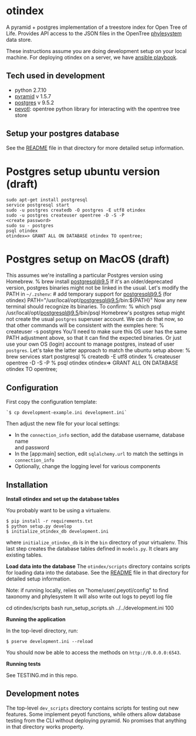# otindex

A pyramid + postgres implementation of a treestore index for Open Tree of Life.
Provides API access to the JSON files in the OpenTree 
[phylesystem](https://github.com/opentreeoflife/phylesystem) data store. 

These instructions assume you are doing development setup on your local
machine. For deploying otindex on a server, we have [ansible
playbook](https://github.com/OpenTreeOfLife/otindex_ansible).

## Tech used in development

* python 2.7.10
* [pyramid](http://www.pylonsproject.org/) v 1.5.7
* [postgres](http://www.postgresql.org/) v 9.5.2
* [peyotl](https://github.com/OpenTreeOfLife/peyotl): opentree python library for interacting with the opentree tree store

## Setup your postgres database
See the
[README](https://github.com/OpenTreeOfLife/otindex/blob/master/otindex/scripts/README.md)
file in that directory for more detailed setup information.

# Postgres setup ubuntu version (draft)
    sudo apt-get install postgresql  
    service postgresql start  
    sudo -u postgres createdb -O postgres -E utf8 otindex  
    sudo -u postgres createuser opentree -D -S -P  
    <create password>
    sudo su - postgres  
    psql otindex  
    otindex=> GRANT ALL ON DATABASE otindex TO opentree;

# Postgres setup on MacOS (draft)
This assumes we're installing a particular Postgres version using Homebrew.
    % brew install postgresql@9.5
If it's an older/deprecated version, postgres binaries might not be linked in
the usual. Let's modify the PATH in `~/.zshenv`:
    # add temporary support for postgresql@9.5 (for otindex)
    PATH="/usr/local/opt/postgresql@9.5/bin:${PATH}"
Now any new terminal should recognize its binaries. To confirm:
    % which psql
    /usr/local/opt/postgresql@9.5/bin/psql
Homebrew's postgres setup might not create the usual `postgres` superuser
account. We can do that now, so that other commands will be consistent with the
exmples here:
    % createuser -s postgres
You'll need to make sure this OS user has the same PATH adjustment above, so
that it can find the expected binaries. Or just use your own OS (login) account
to manage postgres, instead of user `postgres`. Let's take the latter approach
to match the ubuntu setup above:
    % brew services start postgresql
    % createdb -E utf8 otindex
    % createuser opentree -D -S -P
    <create password>
    % psql otindex
    otindex=> GRANT ALL ON DATABASE otindex TO opentree;

## Configuration

First copy the configuration template:

    `$ cp development-example.ini development.ini`

Then adjust the new file for your local settings:

* In the `connection_info` section, add the database username, database name  
  and password
* In the [app:main] section, edit `sqlalchemy.url` to match the settings in
  `connection_info`
* Optionally, change the logging level for various components

## Installation

**Install otindex and set up the database tables**

You probably want to be using a virtualenv.

```
$ pip install -r requirements.txt
$ python setup.py develop
$ initialize_otindex_db development.ini
```

where `initialize_otindex_db` is in the `bin` directory of your virtualenv.
This last step creates the database tables defined in `models.py`. It clears
any existing tables.

**Load data into the database**
The `otindex/scripts` directory contains scripts for loading data into the
database. See the
[README](https://github.com/OpenTreeOfLife/otindex/blob/master/otindex/scripts/README.md)
file in that directory for detailed setup information.

Note: if running locally, relies on "home/user/.peyotl/config" to find taxonomy and phylesystem
It will also write out logs to peyotl log file

cd otindex/scripts
bash run_setup_scripts.sh ../../development.ini 100



**Running the application**

In the top-level directory, run:

    $ pserve development.ini --reload

You should now be able to access the methods on `http://0.0.0.0:6543`.

**Running tests**

See TESTING.md in this repo.

## Development notes

The top-level `dev_scripts` directory contains scripts for testing out new
features. Some implement peyotl functions, while others allow database testing
from the CLI without deploying pyramid. No promises that anything in that
directory works property.
